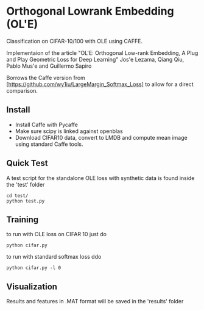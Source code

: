 # Orthogonal Lowrank Embedding (OL\'E)
Classification on CIFAR-10/100 with OLE using CAFFE.

Implementaion of the article
"OL\'E: Orthogonal Low-rank Embedding, A Plug and Play Geometric Loss for Deep Learning"
Jos\'e Lezama, Qiang Qiu, Pablo Mus\'e and Guillermo Sapiro

Borrows the Caffe version from [https://github.com/wy1iu/LargeMargin_Softmax_Loss] to allow for a direct comparison.

## Install
* Install Caffe with Pycaffe
* Make sure scipy is linked against openblas 
* Download CIFAR10 data, convert to LMDB and compute mean image using standard Caffe tools.

## Quick Test
A test script for the standalone OLE loss with synthetic data is found inside the 'test' folder

```
cd test/
python test.py
```


## Training
to run with OLE loss on CIFAR 10 just do
```
python cifar.py
```

to run with standard softmax loss ddo
```
python cifar.py -l 0
```

## Visualization
Results and features in .MAT format will be saved in the 'results' folder